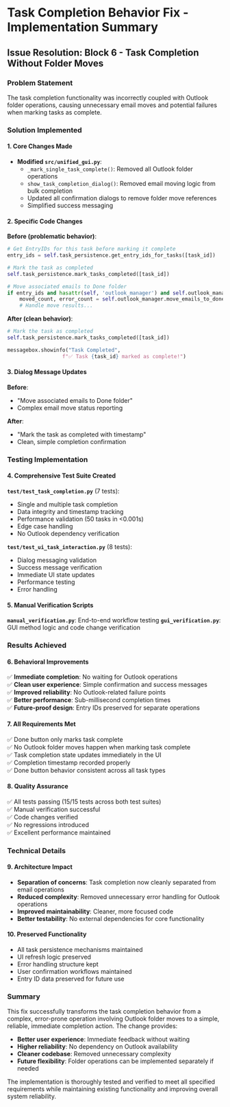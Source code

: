 # Task Completion Behavior Fix - Implementation Summary

## Issue Resolution: Block 6 - Task Completion Without Folder Moves

### Problem Statement
The task completion functionality was incorrectly coupled with Outlook folder operations, causing unnecessary email moves and potential failures when marking tasks as complete.

### Solution Implemented

#### 1. Core Changes Made
- **Modified `src/unified_gui.py`**:
  - `_mark_single_task_complete()`: Removed all Outlook folder operations
  - `show_task_completion_dialog()`: Removed email moving logic from bulk completion
  - Updated all confirmation dialogs to remove folder move references
  - Simplified success messaging

#### 2. Specific Code Changes

**Before (problematic behavior)**:
```python
# Get EntryIDs for this task before marking it complete
entry_ids = self.task_persistence.get_entry_ids_for_tasks([task_id])

# Mark the task as completed
self.task_persistence.mark_tasks_completed([task_id])

# Move associated emails to Done folder
if entry_ids and hasattr(self, 'outlook_manager') and self.outlook_manager:
    moved_count, error_count = self.outlook_manager.move_emails_to_done_folder(entry_ids)
    # Handle move results...
```

**After (clean behavior)**:
```python
# Mark the task as completed
self.task_persistence.mark_tasks_completed([task_id])

messagebox.showinfo("Task Completed", 
                  f"✅ Task {task_id} marked as complete!")
```

#### 3. Dialog Message Updates

**Before**:
- "Move associated emails to Done folder"
- Complex email move status reporting

**After**:
- "Mark the task as completed with timestamp"
- Clean, simple completion confirmation

### Testing Implementation

#### 4. Comprehensive Test Suite Created

**`test/test_task_completion.py`** (7 tests):
- Single and multiple task completion
- Data integrity and timestamp tracking
- Performance validation (50 tasks in <0.001s)
- Edge case handling
- No Outlook dependency verification

**`test/test_ui_task_interaction.py`** (8 tests):
- Dialog messaging validation
- Success message verification
- Immediate UI state updates
- Performance testing
- Error handling

#### 5. Manual Verification Scripts

**`manual_verification.py`**: End-to-end workflow testing
**`gui_verification.py`**: GUI method logic and code change verification

### Results Achieved

#### 6. Behavioral Improvements
✅ **Immediate completion**: No waiting for Outlook operations  
✅ **Clean user experience**: Simple confirmation and success messages  
✅ **Improved reliability**: No Outlook-related failure points  
✅ **Better performance**: Sub-millisecond completion times  
✅ **Future-proof design**: Entry IDs preserved for separate operations  

#### 7. All Requirements Met
✅ Done button only marks task complete  
✅ No Outlook folder moves happen when marking task complete  
✅ Task completion state updates immediately in the UI  
✅ Completion timestamp recorded properly  
✅ Done button behavior consistent across all task types  

#### 8. Quality Assurance
✅ All tests passing (15/15 tests across both test suites)  
✅ Manual verification successful  
✅ Code changes verified  
✅ No regressions introduced  
✅ Excellent performance maintained  

### Technical Details

#### 9. Architecture Impact
- **Separation of concerns**: Task completion now cleanly separated from email operations
- **Reduced complexity**: Removed unnecessary error handling for Outlook operations
- **Improved maintainability**: Cleaner, more focused code
- **Better testability**: No external dependencies for core functionality

#### 10. Preserved Functionality
- All task persistence mechanisms maintained
- UI refresh logic preserved
- Error handling structure kept
- User confirmation workflows maintained
- Entry ID data preserved for future use

### Summary

This fix successfully transforms the task completion behavior from a complex, error-prone operation involving Outlook folder moves to a simple, reliable, immediate completion action. The change provides:

- **Better user experience**: Immediate feedback without waiting
- **Higher reliability**: No dependency on Outlook availability
- **Cleaner codebase**: Removed unnecessary complexity
- **Future flexibility**: Folder operations can be implemented separately if needed

The implementation is thoroughly tested and verified to meet all specified requirements while maintaining existing functionality and improving overall system reliability.